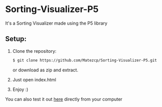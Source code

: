 # Sorting-Visualizer-P5

It's a Sorting Visualizer made using the P5 library

Setup:
---------------------------  
1. Clone the repository:

   ```bash
   $ git clone https://github.com/Matezcp/Sorting-Visualizer-P5.git
   ```

   or download as zip and extract.
2. Just open index.html
6. Enjoy :)

You can also test it out [here](matezcp.github.io/sorting-visualizer-p5/) directly from your computer
